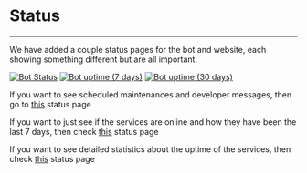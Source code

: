 # Status
---
We have added a couple status pages for the bot and website, each showing something different but are all important.

[![Bot Status](https://img.shields.io/uptimerobot/status/m784740710-88d5e112b2d1dfef7cc577c0?label=Bot%20Status&style=for-the-badge)](https://stats.uptimerobot.com/kwLQEhnkg1) [![Bot uptime (7 days)](https://img.shields.io/uptimerobot/ratio/7/m784740710-88d5e112b2d1dfef7cc577c0?label=Uptime%20last%207%20days&style=for-the-badge)](https://stats.uptimerobot.com/kwLQEhnkg1) [![Bot uptime (30 days)](https://img.shields.io/uptimerobot/ratio/m784740710-88d5e112b2d1dfef7cc577c0?label=Uptime%20last%2030%20days&style=for-the-badge)](https://stats.uptimerobot.com/kwLQEhnkg1)

If you want to see scheduled maintenances and developer messages, then go to [this](https://badly-made-bot.freshstatus.io/) status page

If you want to just see if the services are online and how they have been the last 7 days, then check [this](https://statuspage.freshping.io/25249-BadlyMadeBot) status page

If you want to see detailed statistics about the uptime of the services, then check [this](https://stats.uptimerobot.com/kwLQEhnkg1) status page
